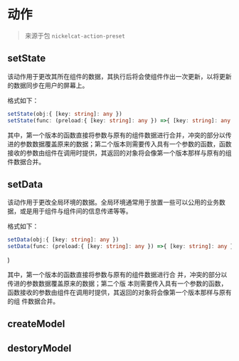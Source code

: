 # 动作

> 来源于包 ```nickelcat-action-preset```

## setState

该动作用于更改其所在组件的数据，其执行后将会使组件作出一次更新，以将更新的数据同步在用户的屏幕上。

格式如下：
```ts
setState(obj:{ [key: string]: any })
setState(func: (preload:{ [key: string]: any }) =>{ [key: string]: any })
```

其中，第一个版本的函数直接将参数与原有的组件数据进行合并，冲突的部分以传进的参数数据覆盖原来的数据；第二个版本则需要传入具有一个参数的函数，函数接收的参数由组件在调用时提供，其返回的对象将会像第一个版本那样与原有的组件数据合并。

## setData

该动作用于更改全局环境的数据。全局环境通常用于放置一些可以公用的业务数据，或是用于组件与组件间的信息传递等等。

格式如下：
```ts
setData(obj:{ [key: string]: any })
setData(func: (preload:{ [key: string]: any }) =>{ [key: string]: any })
```
)

其中，第一个版本的函数直接将参数与原有的组件数据进行合
并，冲突的部分以传进的参数数据覆盖原来的数据；第二个版
本则需要传入具有一个参数的函数，函数接收的参数由组件在调用时提供，其返回的对象将会像第一个版本那样与原有的组
件数据合并。

## createModel

## destoryModel
